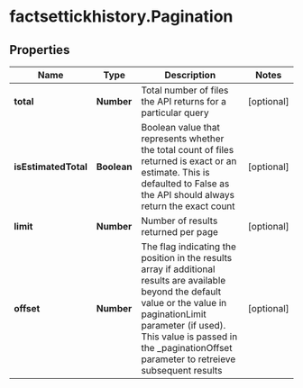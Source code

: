 # factsettickhistory.Pagination

## Properties

Name | Type | Description | Notes
------------ | ------------- | ------------- | -------------
**total** | **Number** | Total number of files the API returns for a particular query | [optional] 
**isEstimatedTotal** | **Boolean** | Boolean value that represents whether the total count of files returned is exact or an estimate. This is defaulted to False as the API should always return the exact count | [optional] 
**limit** | **Number** | Number of results returned per page | [optional] 
**offset** | **Number** | The flag indicating the position in the results array if additional results are available beyond the default value or the value in paginationLimit parameter (if used). This value is passed in the _paginationOffset parameter to retreieve subsequent results | [optional] 


